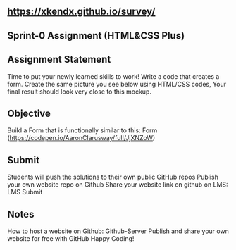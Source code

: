 ## https://xkendx.github.io/survey/

## Sprint-0 Assignment (HTML&CSS Plus)

## Assignment Statement
 Time to put your newly learned skills to work!
 Write a code that creates a form.
 Create the same picture you see below using HTML/CSS codes, Your final result should look very close to this mockup.
 
## Objective
 Build a Form that is functionally similar to this: Form (https://codepen.io/AaronClarusway/full/JjXNZoW)

## Submit
 Students will push the solutions to their own public GitHub repos
 Publish your own website repo on Github
 Share your website link on github on LMS: LMS Submit

## Notes
 How to host a website on Github:
 Github-Server
 Publish and share your own website for free with GitHub
 Happy Coding!
